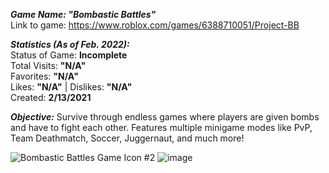 _**Game Name: "Bombastic Battles"**_ <br />
Link to game: https://www.roblox.com/games/6388710051/Project-BB

_**Statistics (As of Feb. 2022):**_ <br />
Status of Game: **Incomplete** <br />
Total Visits: **"N/A"** <br />
Favorites: **"N/A"** <br />
Likes: **"N/A"** | Dislikes: **"N/A"** <br />
Created: **2/13/2021**

_**Objective:**_
Survive through endless games where players are given bombs and have to fight each other. Features multiple minigame modes like PvP, Team Deathmatch, Soccer, Juggernaut, and much more!

![Bombastic Battles Game Icon #2](https://user-images.githubusercontent.com/84354582/152603308-4f93036a-b23a-41af-bf98-2d23d215b63c.png)
![image](https://user-images.githubusercontent.com/84354582/152603374-88b6caa1-409a-470b-9b00-623214ccf451.png)
